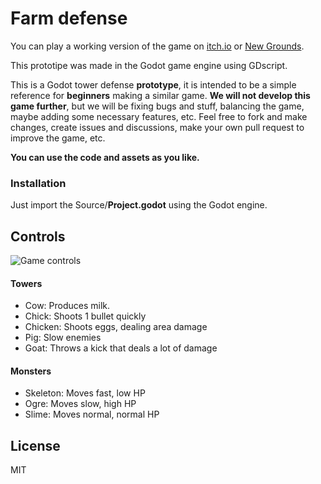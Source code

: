 
# Farm defense
You can play a working version of the game on [itch.io](https://tonyram9906.itch.io/farm-defense) or [New Grounds](https://www.newgrounds.com/portal/view/815005).

This prototipe was made in the Godot game engine using GDscript.

This is a Godot tower defense **prototype**, it is intended to be a simple reference for **beginners** making a similar game.
**We will not develop this game further**, but we will be fixing bugs and stuff, balancing the game, maybe adding some necessary features, etc. Feel free to fork and make changes, create issues and discussions, make your own pull request to improve the game, etc. 

**You can use the code and assets as you like.**


###  Installation
Just import the Source/**Project.godot** using the Godot engine.


## Controls
![Game controls](https://raw.githubusercontent.com/RodoPZ/Farm-Defense/develop/docs/Instructions.png?token=GHSAT0AAAAAABP2MQF2MNJ5H3S7L3C7YZYUYPTMTSA)

#### Towers
- Cow: Produces milk.
- Chick: Shoots 1 bullet quickly
- Chicken: Shoots eggs, dealing area damage
- Pig: Slow enemies
- Goat: Throws a kick that deals a lot of damage

#### Monsters
- Skeleton: Moves fast, low HP
- Ogre: Moves slow, high HP
- Slime: Moves normal, normal HP

## License

MIT
